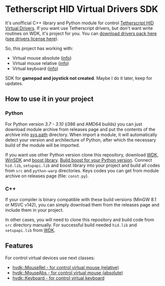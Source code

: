 # Tetherscript HID Virtual Drivers SDK

It's unofficial C++ library and Python module for control [Tetherscript HID Virtual Drivers](https://tetherscript.com/hid-driver-kit-home/). If you want use Tetherscript drivers, but don't want write routines on WDK, it's project for you. You can [download drivers pack here](https://tetherscript.com/hid-driver-kit-download/) ([see drivers license here](https://tetherscript.com/kbhid/hidkb-licensing/)).

So, this project has working with:

* Virtual mouse absolute ([info](https://tetherscript.com/kbhid/hid-using-the-mouse-driver-abs/))
* Virtual mouse relative ([info](https://tetherscript.com/kbhid/hid-using-the-mouse-driver-rel/))
* Virtual keyboard ([info](https://tetherscript.com/kbhid/hidkb-using-the-keyboard-driver/))

SDK for **gamepad and joystick not created**. Maybe I do it later, keep for updates.

## How to use it in your project

### Python

For Python version *3.7 - 3.10* (i386 and AMD64 builds) you can just download module archive from releases page and put the contents of the archive into [sys.path](https://docs.python.org/3/using/windows.html#finding-modules/) directory. When import a module, it will automatically detect your version and  architecture of Python, after which the necessary build of the module will be imported.

If you want use other Python version clone this repository, download [WDK, WinSDK](https://docs.microsoft.com/en-us/windows-hardware/drivers/download-the-wdk) and [boost library](https://www.boost.org/users/download/). [Build boost for your Python version](https://www.boost.org/doc/libs/1_79_0/libs/python/doc/html/building.html). Connect `hid.lib`, `setupapi.lib` and boost library into your project and build all codes from `src` and `python-warp` directories. Keys codes you can get from module archive on releases page (file: `const.py`).

### C++

If your compiler is binary compatible with these build versions (MinGW 8.1 or MSVC v142), you can simply download them from the releases page and include them in your project.

In other cases, you will need to clone this repository and build code from `src` directory manually. For successful build needed `hid.lib` and `setupapi.lib` from [WDK](https://docs.microsoft.com/en-us/windows-hardware/drivers/download-the-wdk).

## Features

For control virtual devices use next classes:

* [hvdk::MouseRel - for control virtual mouse (relative)](docs/MouseRel.md)
* [hvdk::MouseAbs - for control virtual mouse (absolute)](docs/MouseAbs.md)
* [hvdk::Keyboard - for control virtual keyboard](docs/Keyboard.md)
